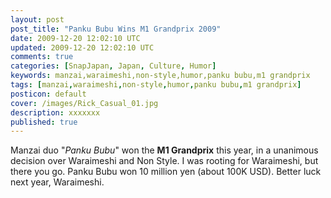 ```yaml
---           
layout: post
post_title: "Panku Bubu Wins M1 Grandprix 2009"
date: 2009-12-20 12:02:10 UTC
updated: 2009-12-20 12:02:10 UTC
comments: true
categories: [SnapJapan, Japan, Culture, Humor]
keywords: manzai,waraimeshi,non-style,humor,panku bubu,m1 grandprix
tags: [manzai,waraimeshi,non-style,humor,panku bubu,m1 grandprix]
posticon: default
cover: /images/Rick_Casual_01.jpg
description: xxxxxxx
published: true
---
```

 


Manzai duo "_Panku Bubu_" won the **M1 Grandprix** this year, in a unanimous decision over Waraimeshi and Non Style. I was rooting for Waraimeshi, but there you go. Panku Bubu won 10 million yen (about 100K USD). Better luck next year, Waraimeshi. 


